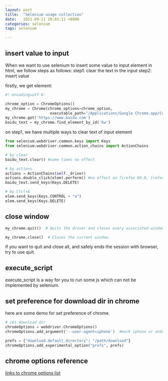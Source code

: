 ```yaml
---
layout: post
title:  "Selenium usage collection"
date:   2021-09-11 20:01:11 +0800
categories: selenium
tags: selenium

---
```



## insert value to input
   When we want to use selenium to insert some value to input element in html, we follow steps as follows:
   step1: clear the text in the input
   step2: insert value

   firstly, we get element:
   ```python
   #!-encoding=utf-8-

   chrome_option = ChromeOptions()
   my_chrome = Chrome(chrome_options=chrome_option,
                       executable_path="/Applications/Google Chrome.app/Contents/MacOS/chromedriver")
   my_chrome.get('https://www.baidu.com')
   baidu_text = my_chrome.find_element_by_id('kw')

   ```

   on step1, we have multiple ways to clear text of input element

   ```python
   from selenium.webdriver.common.keys import Keys
   from selenium.webdriver.common.action_chains import ActionChains

   # by clear
   baidu_text.clear() #some times no effect

   # by actions
   actions = ActionChains(self._driver)
   actions.double_click(elem).perform() #no effect on firefox 69.0, [reference, solution no effect](https://github.com/bhecquet/seleniumRobot/issues/77)
   baidu_text.send_keys(Keys.DELETE)

   # by Ctrl+A
   elem.send_keys(Keys.CONTROL + "a")
   elem.send_keys(Keys.DELETE)

   ```

## close window

   ```python
   my_chrome.quit()  # Quits the driver and closes every associated window.
  
   my_chrome.close()  # Closes the current window.
   ```

   if you want to quit and close all, and safely ends the session with browser, try to use quit.

## execute_script
   execute_script is a way for you to run some js which can not be implemented by selenium.

## set preference for download dir in chrome
   here are some demo for set preference of chrome.

   ```python
   # set download dir
   chromeOptions = webdriver.ChromeOptions()
   chromeOptions.add_argument('--user-agent=iphone')  #mock iphone or android

   prefs = {"download.default_directory": "/path/download"}
   chromeOptions.add_experimental_option("prefs", prefs)

   ```

## chrome options reference
   [links to chrome options list](https://chromium.googlesource.com/chromium/src/+/master/chrome/common/pref_names.cc)
